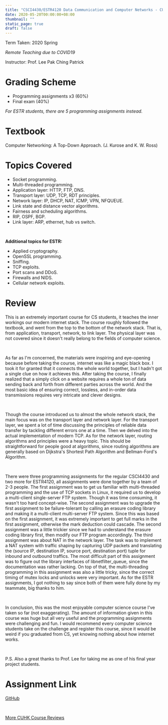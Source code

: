 ```yaml
---
title: "CSCI4430/ESTR4120 Data Communication and Computer Networks - CUHK Course Review"
date: 2020-05-20T00:00:00+08:00
thumbnail: ""
static_page: true
draft: false
---
```


Term Taken: 2020 Spring

*Remote Teaching due to COVID19*

Instructor: Prof. Lee Pak Ching Patrick

# Grading Scheme
* Programming assignments x3 (60%)
* Final exam (40%)

*For ESTR students, there are 5 programming assignments instead.*

# Textbook
Computer Networking: A Top-Down Approach. (J. Kurose and K. W. Ross)


# Topics Covered
* Socket programming.
* Multi-threaded programming.
* Application layer: HTTP, FTP, DNS.
* Transport layer: UDP, TCP, RDT principles.
* Network layer: IP, DHCP, NAT, ICMP, VPN, NFQUEUE.
* Link state and distance vector algorithms.
* Fairness and scheduling algorithms.
* RIP, OSPF, BGP.
* Link layer: ARP, ethernet, hub vs switch.

<br />

**Additional topics for ESTR:**
* Applied cryptography.
* OpenSSL programming.
* Sniffing.
* TCP exploits.
* Port scans and DDoS.
* Firewalls and NIDS.
* Cellular network exploits.

# Review
This is an extremely important course for CS students, it teaches the inner workings our modern internet stack. The course roughly followed the textbook, and went from the top to the bottom of the network stack. That is, from application, transport, network, to link layer. The physical layer was not covered since it doesn't really belong to the fields of computer science.

<br />

As far as I'm concerned, the materials were inspiring and eye-opening because before taking the course, internet was like a magic black box. I took it for granted that it connects the whole world together, but I hadn't got a single clue on how it achieves this. After taking the course, I finally realized that a simply click on a website requires a whole ton of data sending back and forth from different parties across the world. And the most basic idea of ensuring correct, lossless, and in-order data transmissions requires very intricate and clever designs.

<br />

Though the course introduced us to almost the whole network stack, the main focus was on the transport layer and network layer. For the transport layer, we spent a lot of time discussing the principles of reliable data transfer by tackling different errors one at a time. Then we delved into the actual implementation of modern TCP. As for the network layer, routing algorithms and principles were a heavy topic. This should be straightforward for people good at algorithms, since routing algorithms are generally based on Dijkstra's Shortest Path Algorithm and Bellman-Ford's Algorithm.

<br />

There were three programming assignments for the regular CSCI4430 and two more for ESTR4120, all assignments were done together by a team of 2-3 people. The first assignment was to get us familiar with multi-threaded programming and the use of TCP sockets in Linux, it required us to develop a multi-client single-server FTP system. Though it was time consuming, it wasn't too hard concept-wise. The second assignment was to upgrade the first assignment to be failure-tolerant by calling an erasure coding library and making it a multi-client multi-server FTP system. Since this was based on the first assignment, it was extremely important to get full marks in the first assignment, otherwise the mark deduction could cascade. The second assignment was a little trickier since we had to understand the erasure coding library first, then modify our FTP program accordingly. The third assignment was about NAT in the network layer. The task was to implement a NAT system with traffic shaping by capturing UDP packets and translating the (source IP, destination IP, source port, destination port) tuple for inbound and outbound traffics. The most difficult part of this assignment was to figure out the library interfaces of libnetfilter_queue, since the documentation was rather lacking. On top of that, the multi-threading programming in this assignment was also a little tricky, since the correct timing of mutex locks and unlocks were very important. As for the ESTR assignments, I got nothing to say since both of them were fully done by my teammate, big thanks to him.

<br />

In conclusion, this was the most enjoyable computer science course I've taken so far (not exaggerating). The amount of information given in this course was huge but all very useful and the programming assignments were challenging and fun. I would recommend every computer science students take on the challenge and register this course, since it would be weird if you graduated from CS, yet knowing nothing about how internet works.

<br />

P.S. Also a great thanks to Prof. Lee for taking me as one of his final year project students.

# Assignment Link
[GitHub](https://github.com/YuChaoGithub/ESTR4120)

<br />

[More CUHK Course Reviews](/course-review)